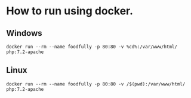 # How to run using docker.

## Windows
    docker run --rm --name foodfully -p 80:80 -v %cd%:/var/www/html/ php:7.2-apache
## Linux
    docker run --rm --name foodfully -p 80:80 -v /$(pwd):/var/www/html/ php:7.2-apache